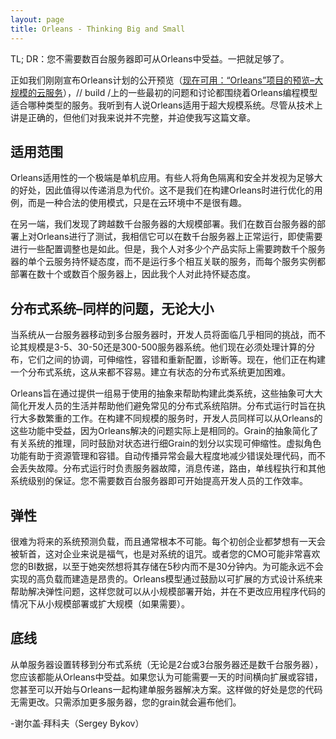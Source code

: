 ```yaml
---
layout: page
title: Orleans - Thinking Big and Small
---
```


TL; DR：您不需要数百台服务器即可从Orleans中受益。一把就足够了。

正如我们刚刚宣布Orleans计划的公开预览（[现在可用：“Orleans”项目的预览–大规模的云服务](http://blogs.msdn.com/b/dotnet/archive/2014/04/02/available-now-preview-of-project-orleans-cloud-services-at-scale.aspx)），// build /上的一些最初的问题和讨论都围绕着Orleans编程模型适合哪种类型的服务。我听到有人说Orleans适用于超大规模系统。尽管从技术上讲是正确的，但他们对我来说并不完整，并迫使我写这篇文章。

## 适用范围

Orleans适用性的一个极端是单机应用。有些人将角色隔离和安全并发视为足够大的好处，因此值得以传递消息为代价。这不是我们在构建Orleans时进行优化的用例，而是一种合法的使用模式，只是在云环境中不是很有趣。

在另一端，我们发现了跨越数千台服务器的大规模部署。我们在数百台服务器的部署上对Orleans进行了测试，我相信它可以在数千台服务器上正常运行，即使需要进行一些配置调整也是如此。但是，我个人对多少个产品实际上需要跨数千个服务器的单个云服务持怀疑态度，而不是运行多个相互关联的服务，而每个服务实例都部署在数十个或数百个服务器上，因此我个人对此持怀疑态度。

## 分布式系统–同样的问题，无论大小

当系统从一台服务器移动到多台服务器时，开发人员将面临几乎相同的挑战，而不论其规模是3-5、30-50还是300-500服务器系统。他们现在必须处理计算的分布，它们之间的协调，可伸缩性，容错和重新配置，诊断等。现在，他们正在构建一个分布式系统，这从来都不容易。建立有状态的分布式系统更加困难。

Orleans旨在通过提供一组易于使用的抽象来帮助构建此类系统，这些抽象可大大简化开发人员的生活并帮助他们避免常见的分布式系统陷阱。分布式运行时旨在执行大多数繁重的工作。在构建不同规模的服务时，开发人员同样可以从Orleans的这些功能中受益，因为Orleans解决的问题实际上是相同的。Grain的抽象简化了有关系统的推理，同时鼓励对状态进行细Grain的划分以实现可伸缩性。虚拟角色功能有助于资源管理和容错。自动传播异常会最大程度地减少错误处理代码，而不会丢失故障。分布式运行时负责服务器故障，消息传递，路由，单线程执行和其他系统级别的保证。您不需要数百台服务器即可开始提高开发人员的工作效率。

## 弹性

很难为将来的系统预测负载，而且通常根本不可能。每个初创企业都梦想有一天会被斩首，这对企业来说是福气，也是对系统的诅咒。或者您的CMO可能非常喜欢您的BI数据，以至于她突然想将其存储在5秒内而不是30分钟内。为可能永远不会实现的高负载而建造是昂贵的。Orleans模型通过鼓励以可扩展的方式设计系统来帮助解决弹性问题，这样您就可以从小规模部署开始，并在不更改应用程序代码的情况下从小规模部署或扩大规模（如果需要）。

## 底线

从单服务器设置转移到分布式系统（无论是2台或3台服务器还是数千台服务器），您应该都能从Orleans中受益。如果您认为可能需要一天的时间横向扩展或容错，您甚至可以开始与Orleans一起构建单服务器解决方案。这样做的好处是您的代码无需更改。只需添加更多服务器，您的grain就会遍布他们。

\-谢尔盖·拜科夫（Sergey Bykov）
